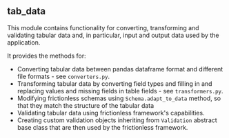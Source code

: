 ## tab_data

This module contains functionality for converting, transforming and validating
tabular data and, in particular, input and output data used by the application.

It provides the methods for:
  * Converting tabular data between pandas dataframe format and different
      file formats - see ```converters.py```.
  * Transforming tabular data by converting field types and filling in and
      replacing values and missing fields in table fields - see ```transformers.py```.
  * Modifying frictionless schemas using ```Schema.adapt_to_data``` method, so that they match the structure of the
      tabular data
  * Validating tabular data using frictionless framework's capabilities.
  * Creating custom validation objects inheriting from ```Validation``` abstract base class that are then used by the frictionless framework.
